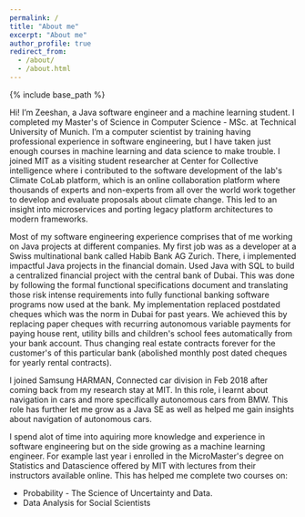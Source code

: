 ```yaml
---
permalink: /
title: "About me"
excerpt: "About me"
author_profile: true
redirect_from: 
  - /about/
  - /about.html
---
```


{% include base_path %}

Hi! I’m Zeeshan, a Java software engineer and a machine learning student. I completed my Master's of Science in Computer Science - MSc. at Technical University of Munich. I’m a computer scientist by training having professional experience in software engineering, but I have taken just enough courses in machine learning and data science to make trouble. I joined MIT as a visiting student researcher at Center for Collective intelligence where i contributed to the software development of the lab's Climate CoLab platform,
which is an online collaboration platform where thousands of experts and non-experts from all
over the world work together to develop and evaluate proposals about climate change. This led to an insight into microservices and porting legacy platform architectures to modern frameworks.

Most of my software engineering experience comprises that of me working on Java projects at different companies. My first job was as a developer at a Swiss multinational bank called Habib Bank AG Zurich. There, i implemented impactful Java projects in the financial domain. Used Java with SQL to build a centralized financial project with the  central bank of Dubai. This was done by following the formal functional specifications document and translating those risk intense requirements into fully functional banking software programs now used at the bank. My implementation replaced postdated cheques which was the norm in Dubai for past years. We achieved this by replacing paper cheques with recurring autonomous variable payments for paying house rent, utility bills and children's school fees automatically from your bank account. Thus changing real estate contracts forever for the customer's of this particular bank (abolished monthly post dated cheques for yearly rental contracts).

I joined Samsung HARMAN, Connected car division in Feb 2018 after coming back from my research stay at MIT. In this role, i learnt about navigation in cars and more specifically autonomous cars from BMW. This role has further let me grow as a Java SE as well as helped me gain insights about navigation of autonomous cars.	

I spend alot of time into aquiring more knowledge and experience in software engineering but on the side growing as a machine learning engineer. For example last year i enrolled in the MicroMaster's degree on Statistics and Datascience offered by MIT with lectures from their instructors available online. This has helped me complete two courses on:

- Probability - The Science of Uncertainty and Data. 
- Data Analysis for Social Scientists
